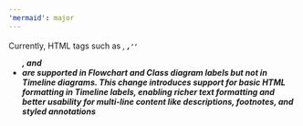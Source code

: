 ```yaml
---
'mermaid': major
---
```


Currently, HTML tags such as <em>, <strong>, <sup>, <a>, <ul>, and <li> are supported in Flowchart and Class diagram labels but not in Timeline diagrams. This change introduces support for basic HTML formatting in Timeline labels, enabling richer text formatting and better usability for multi-line content like descriptions, footnotes, and styled annotations
